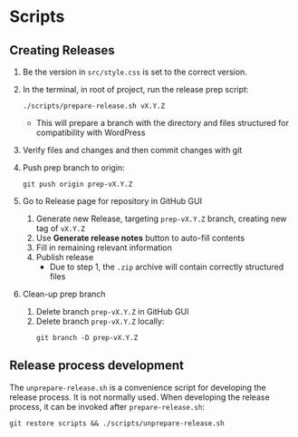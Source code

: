 # Scripts


## Creating Releases

1. Be the version in `src/style.css` is set to the correct version.

2. In the terminal, in root of project, run the release prep script:
    ```shell
    ./scripts/prepare-release.sh vX.Y.Z
    ```
   - This will prepare a branch with the directory and files structured for
     compatibility with WordPress
3. Verify files and changes and then commit changes with git
4. Push prep branch to origin:
    ```shell
    git push origin prep-vX.Y.Z
    ```
5. Go to Release page for repository in GitHub GUI
   1. Generate new Release, targeting `prep-vX.Y.Z` branch, creating new tag of
      `vX.Y.Z`
   2. Use **Generate release notes** button to auto-fill contents
   3. Fill in remaining relevant information
   4. Publish release
      - Due to step 1, the `.zip` archive will contain correctly structured
        files
6. Clean-up prep branch
   1. Delete branch `prep-vX.Y.Z` in GitHub GUI
   2. Delete branch `prep-vX.Y.Z` locally:
        ```shell
        git branch -D prep-vX.Y.Z
        ```


## Release process development

The `unprepare-release.sh` is a convenience script for developing the release
process. It is not normally used. When developing the release process, it can
be invoked after `prepare-release.sh`:
```shell
git restore scripts && ./scripts/unprepare-release.sh
```
